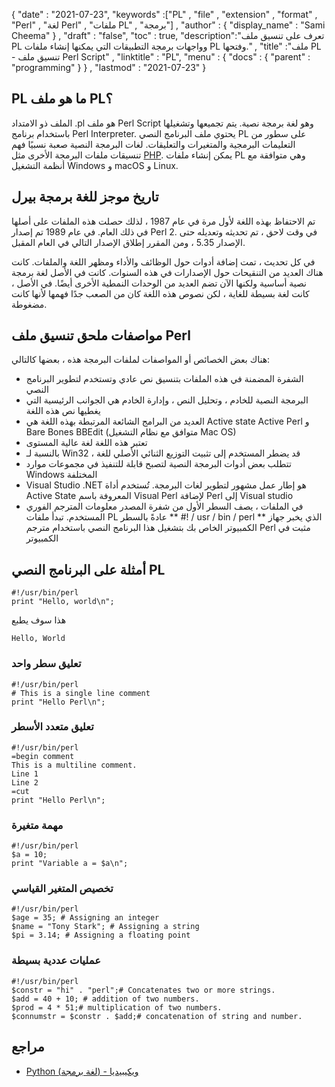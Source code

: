 {
  "date" : "2021-07-23",
  "keywords" :["PL" , "file" , "extension" , "format" , "Perl" , "لغة Perl" , "ملفات PL" , "برمجة"] ,
  "author" : {
    "display_name" : "Sami Cheema"
} ,
  "draft" : "false",
  "toc" : true,
  "description":"تعرف على تنسيق ملف PL وواجهات برمجة التطبيقات التي يمكنها إنشاء ملفات PL وفتحها." ,
  "title" :"ملف PL - تنسيق ملف Perl Script" ,
  "linktitle" : "PL",
  "menu" : {
    "docs" : {
      "parent" : "programming"
}
} ,
  "lastmod" : "2021-07-23"
}

## PL ما هو ملف PL؟

الملف ذو الامتداد .pl هو ملف Perl Script وهو لغة برمجة نصية. يتم تجميعها وتشغيلها باستخدام برنامج Perl Interpreter. يحتوي ملف البرنامج النصي PL على سطور من التعليمات البرمجية والمتغيرات والتعليقات. لغات البرمجة النصية صعبة نسبيًا
فهم تنسيقات ملفات البرمجة الأخرى مثل [PHP](/ar/programming/php/). يمكن إنشاء ملفات PL وهي متوافقة مع أنظمة التشغيل Windows و macOS و Linux.

## تاريخ موجز للغة برمجة بيرل

تم الاحتفاظ بهذه اللغة لأول مرة في عام 1987 ، لذلك حصلت هذه الملفات على أصلها في ذلك العام. في عام 1989 تم إصدار Perl 2. في وقت لاحق ، تم تحديثه وتعديله حتى الإصدار 5.35 ، ومن المقرر إطلاق الإصدار التالي في العام المقبل.

في كل تحديث ، تمت إضافة أدوات حول الوظائف والأداء ومظهر اللغة والملفات. كانت هناك العديد من التنقيحات حول الإصدارات في هذه السنوات. كانت في الأصل لغة برمجة نصية أساسية ولكنها الآن تضم العديد من الوحدات النمطية الأخرى أيضًا. في الأصل ، كانت لغة بسيطة للغاية ، لكن نصوص هذه اللغة كان من الصعب جدًا فهمها لأنها كانت مضغوطة.

## مواصفات ملحق تنسيق ملف Perl

هناك بعض الخصائص أو المواصفات لملفات البرمجة هذه ، بعضها كالتالي:

* الشفرة المضمنة في هذه الملفات بتنسيق نص عادي وتستخدم لتطوير البرنامج النصي
* البرمجة النصية للخادم ، وتحليل النص ، وإدارة الخادم هي الجوانب الرئيسية التي يغطيها نص هذه اللغة
* العديد من البرامج الشائعة المرتبطة بهذه اللغة هي Active state Active Perl و Bare Bones BBEdit (متوافق مع نظام التشغيل Mac OS)
* تعتبر هذه اللغة لغة عالية المستوى
* بالنسبة لـ Win32 ، قد يضطر المستخدم إلى تثبيت التوزيع الثنائي الأصلي للغة
* تتطلب بعض أدوات البرمجة النصية لتصبح قابلة للتنفيذ في مجموعات موارد Windows المختلفة
* Visual Studio .NET هو إطار عمل مشهور لتطوير لغات البرمجة. تُستخدم أداة Active State المعروفة باسم Visual Perl لإضافة Perl إلى Visual studio
* في الملفات ، يصف السطر الأول من شفرة المصدر معلومات المترجم الفوري المستخدم. تبدأ ملفات PL عادةً بالسطر ** #! / usr / bin / perl ** الذي يخبر جهاز الكمبيوتر الخاص بك بتشغيل هذا البرنامج النصي باستخدام مترجم Perl مثبت في الكمبيوتر


## أمثلة على البرنامج النصي PL

```
#!/usr/bin/perl
print "Hello, world\n";
```

هذا سوف يطبع

```
Hello, World
```

### تعليق سطر واحد ###

```
#!/usr/bin/perl
# This is a single line comment
print "Hello Perl\n";
```

### تعليق متعدد الأسطر ###

```
#!/usr/bin/perl
=begin comment
This is a multiline comment.
Line 1
Line 2
=cut
print "Hello Perl\n";
```

### مهمة متغيرة ###

```
#!/usr/bin/perl
$a = 10;
print "Variable a = $a\n";
```

### تخصيص المتغير القياسي ###

```
#!/usr/bin/perl
$age = 35; # Assigning an integer
$name = "Tony Stark"; # Assigning a string
$pi = 3.14; # Assigning a floating point
```

### عمليات عددية بسيطة ###

```
#!/usr/bin/perl
$constr = "hi" . "perl";# Concatenates two or more strings.
$add = 40 + 10; # addition of two numbers.
$prod = 4 * 51;# multiplication of two numbers.
$connumstr = $constr . $add;# concatenation of string and number.
```

## مراجع ##

- [Python (لغة برمجة) - ويكيبيديا](https://en.wikipedia.org/wiki/Python_ (architecture_language))

